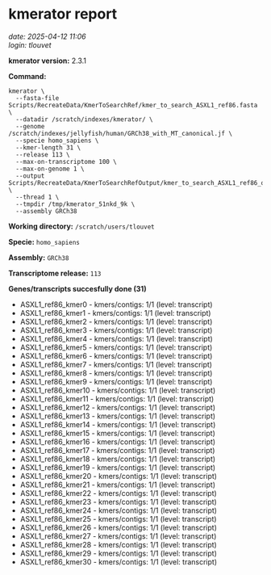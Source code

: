 # kmerator report
*date: 2025-04-12 11:06*  
*login: tlouvet*

**kmerator version:** 2.3.1

**Command:**

```
kmerator \
  --fasta-file Scripts/RecreateData/KmerToSearchRef/kmer_to_search_ASXL1_ref86.fasta \
  --datadir /scratch/indexes/kmerator/ \
  --genome /scratch/indexes/jellyfish/human/GRCh38_with_MT_canonical.jf \
  --specie homo_sapiens \
  --kmer-length 31 \
  --release 113 \
  --max-on-transcriptome 100 \
  --max-on-genome 1 \
  --output Scripts/RecreateData/KmerToSearchRefOutput/kmer_to_search_ASXL1_ref86_output \
  --thread 1 \
  --tmpdir /tmp/kmerator_51nkd_9k \
  --assembly GRCh38
```

**Working directory:** `/scratch/users/tlouvet`

**Specie:** `homo_sapiens`

**Assembly:** `GRCh38`

**Transcriptome release:** `113`

**Genes/transcripts succesfully done (31)**

- ASXL1_ref86_kmer0 - kmers/contigs: 1/1 (level: transcript)
- ASXL1_ref86_kmer1 - kmers/contigs: 1/1 (level: transcript)
- ASXL1_ref86_kmer2 - kmers/contigs: 1/1 (level: transcript)
- ASXL1_ref86_kmer3 - kmers/contigs: 1/1 (level: transcript)
- ASXL1_ref86_kmer4 - kmers/contigs: 1/1 (level: transcript)
- ASXL1_ref86_kmer5 - kmers/contigs: 1/1 (level: transcript)
- ASXL1_ref86_kmer6 - kmers/contigs: 1/1 (level: transcript)
- ASXL1_ref86_kmer7 - kmers/contigs: 1/1 (level: transcript)
- ASXL1_ref86_kmer8 - kmers/contigs: 1/1 (level: transcript)
- ASXL1_ref86_kmer9 - kmers/contigs: 1/1 (level: transcript)
- ASXL1_ref86_kmer10 - kmers/contigs: 1/1 (level: transcript)
- ASXL1_ref86_kmer11 - kmers/contigs: 1/1 (level: transcript)
- ASXL1_ref86_kmer12 - kmers/contigs: 1/1 (level: transcript)
- ASXL1_ref86_kmer13 - kmers/contigs: 1/1 (level: transcript)
- ASXL1_ref86_kmer14 - kmers/contigs: 1/1 (level: transcript)
- ASXL1_ref86_kmer15 - kmers/contigs: 1/1 (level: transcript)
- ASXL1_ref86_kmer16 - kmers/contigs: 1/1 (level: transcript)
- ASXL1_ref86_kmer17 - kmers/contigs: 1/1 (level: transcript)
- ASXL1_ref86_kmer18 - kmers/contigs: 1/1 (level: transcript)
- ASXL1_ref86_kmer19 - kmers/contigs: 1/1 (level: transcript)
- ASXL1_ref86_kmer20 - kmers/contigs: 1/1 (level: transcript)
- ASXL1_ref86_kmer21 - kmers/contigs: 1/1 (level: transcript)
- ASXL1_ref86_kmer22 - kmers/contigs: 1/1 (level: transcript)
- ASXL1_ref86_kmer23 - kmers/contigs: 1/1 (level: transcript)
- ASXL1_ref86_kmer24 - kmers/contigs: 1/1 (level: transcript)
- ASXL1_ref86_kmer25 - kmers/contigs: 1/1 (level: transcript)
- ASXL1_ref86_kmer26 - kmers/contigs: 1/1 (level: transcript)
- ASXL1_ref86_kmer27 - kmers/contigs: 1/1 (level: transcript)
- ASXL1_ref86_kmer28 - kmers/contigs: 1/1 (level: transcript)
- ASXL1_ref86_kmer29 - kmers/contigs: 1/1 (level: transcript)
- ASXL1_ref86_kmer30 - kmers/contigs: 1/1 (level: transcript)
